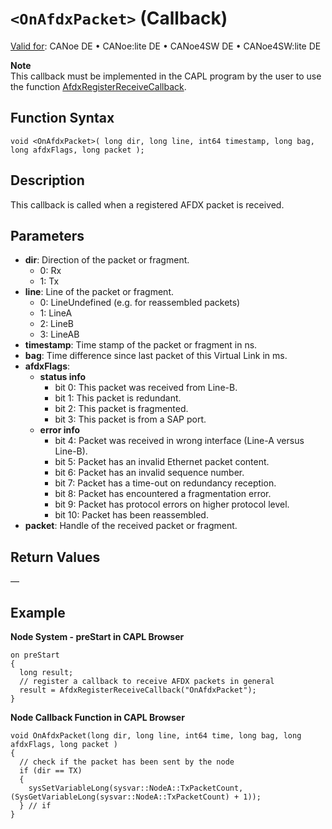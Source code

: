 # `<OnAfdxPacket>` (Callback)

[Valid for](../../../Shared/FeatureAvailability.md): CANoe DE • CANoe:lite DE • CANoe4SW DE • CANoe4SW:lite DE

**Note**  
This callback must be implemented in the CAPL program by the user to use the function [AfdxRegisterReceiveCallback](../Functions/CAPLfunctionAfdxRegisterReceiveCallback.md).

## Function Syntax

```plaintext
void <OnAfdxPacket>( long dir, long line, int64 timestamp, long bag, long afdxFlags, long packet );
```

## Description

This callback is called when a registered AFDX packet is received.

## Parameters

- **dir**: Direction of the packet or fragment.
  - 0: Rx
  - 1: Tx
- **line**: Line of the packet or fragment.
  - 0: LineUndefined (e.g. for reassembled packets)
  - 1: LineA
  - 2: LineB
  - 3: LineAB
- **timestamp**: Time stamp of the packet or fragment in ns.
- **bag**: Time difference since last packet of this Virtual Link in ms.
- **afdxFlags**:
  - **status info**
    - bit 0: This packet was received from Line-B.
    - bit 1: This packet is redundant.
    - bit 2: This packet is fragmented.
    - bit 3: This packet is from a SAP port.
  - **error info**
    - bit 4: Packet was received in wrong interface (Line-A versus Line-B).
    - bit 5: Packet has an invalid Ethernet packet content.
    - bit 6: Packet has an invalid sequence number.
    - bit 7: Packet has a time-out on redundancy reception.
    - bit 8: Packet has encountered a fragmentation error.
    - bit 9: Packet has protocol errors on higher protocol level.
    - bit 10: Packet has been reassembled.
- **packet**: Handle of the received packet or fragment.

## Return Values

—

## Example

**Node System - preStart in CAPL Browser**

```plaintext
on preStart
{
  long result;
  // register a callback to receive AFDX packets in general
  result = AfdxRegisterReceiveCallback("OnAfdxPacket");
}
```

**Node Callback Function in CAPL Browser**

```plaintext
void OnAfdxPacket(long dir, long line, int64 time, long bag, long afdxFlags, long packet )
{
  // check if the packet has been sent by the node
  if (dir == TX)
  {
    sysSetVariableLong(sysvar::NodeA::TxPacketCount,(SysGetVariableLong(sysvar::NodeA::TxPacketCount) + 1));
  } // if
}
```
